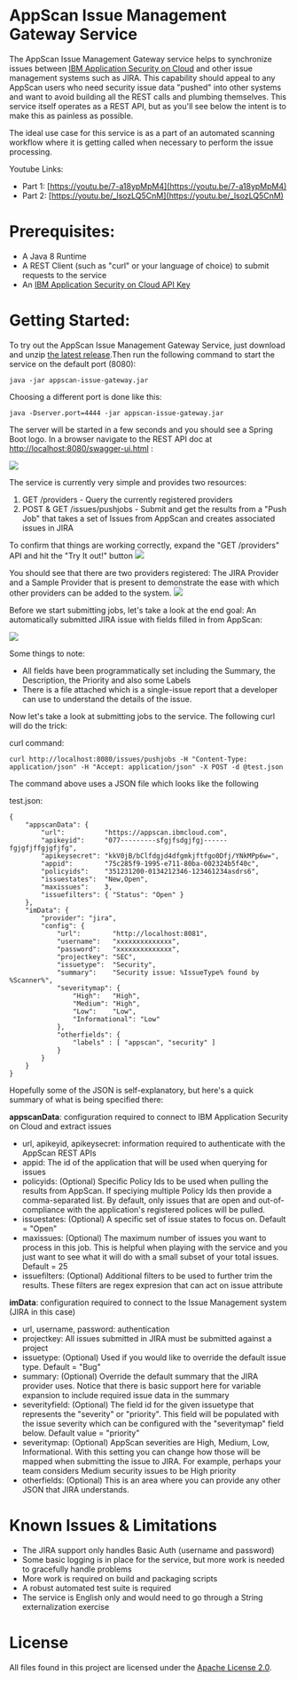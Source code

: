 # AppScan Issue Management Gateway Service

The AppScan Issue Management Gateway service helps to synchronize issues between [IBM Application Security on Cloud](https://appscan.ibmcloud.com/)
and other issue management systems such as JIRA. This capability should appeal to any AppScan users who need security 
issue data "pushed" into other systems and want to avoid building all the REST calls and plumbing themselves.  This service itself operates as a REST API, 
but as you'll see below the intent is to make this as painless as possible. 

The ideal use case for this service is as a part of an automated scanning workflow where it is getting called when necessary to perform the issue processing.

Youtube Links:

- Part 1: [https://youtu.be/7-a18ypMpM4](https://youtu.be/7-a18ypMpM4)
- Part 2: [https://youtu.be/_lsozLQ5CnM](https://youtu.be/_lsozLQ5CnM)

# Prerequisites:

- A Java 8 Runtime
- A REST Client (such as "curl" or your language of choice) to submit requests to the service 
- An [IBM Application Security on Cloud API Key](https://www.ibm.com/support/knowledgecenter/SSYJJF_1.0.0/ApplicationSecurityonCloud/appseccloud_generate_api_key_cm.html)

# Getting Started:

To try out the AppScan Issue Management Gateway Service, just download and unzip [the latest release](https://github.com/hclproducts/appscan-issue-gateway/releases).Then run the following
command to start the service on the default port (8080):

	java -jar appscan-issue-gateway.jar 

Choosing a different port is done like this:

	java -Dserver.port=4444 -jar appscan-issue-gateway.jar
	
The server will be started in a few seconds and you should see a Spring Boot logo. In a browser navigate to the REST API doc at [http://localhost:8080/swagger-ui.html](http://localhost:8080/swagger-ui.html) : 

![](images/swagger.png?raw=true)

The service is currently very simple and provides two resources: 
1. GET /providers - Query the currently registered providers
2. POST & GET /issues/pushjobs - Submit and get the results from a "Push Job" that takes a set of Issues from AppScan and creates associated issues in JIRA 

To confirm that things are working correctly, expand the "GET /providers" API and hit the "Try It out!" button
![](images/tryitout.png?raw=true)

You should see that there are two providers registered: The JIRA Provider and a Sample Provider that is present to demonstrate the ease with which other providers can be added to the system.
![](images/providers.png?raw=true)

Before we start submitting jobs, let's take a look at the end goal: An automatically submitted JIRA issue with fields filled in from AppScan:

![](images/jirabug.png?raw=true)

Some things to note:
* All fields have been programmatically set including the Summary, the Description, the Priority and also some Labels
* There is a file attached which is a single-issue report that a developer can use to understand the details of the issue.

Now let's take a look at submitting jobs to the service. The following curl will do the trick:

curl command:

	curl http://localhost:8080/issues/pushjobs -H "Content-Type: application/json" -H "Accept: application/json" -X POST -d @test.json 


The command above uses a JSON file which looks like the following

test.json:	

	{
		"appscanData": {
			"url":          "https://appscan.ibmcloud.com",
			"apikeyid":     "077---------sfgjfsdgjfgj------fgjgfjffgjgfjfg",
			"apikeysecret": "kkV0jB/bClfdgjd4dfgmkjftfgo0Dfj/YNkMPp6w=",
			"appid":        "75c285f9-1995-e711-80ba-002324b5f40c",
			"policyids":    "351231200-0134212346-123461234asdrs6",
			"issuestates":  "New,Open",
			"maxissues":    3,
			"issuefilters": { "Status": "Open" }
		},
		"imData": {
			"provider": "jira",
			"config": {
				"url":        "http://localhost:8081",
				"username":   "xxxxxxxxxxxxxx",
				"password":   "xxxxxxxxxxxxxx",
				"projectkey": "SEC",
				"issuetype":  "Security",
				"summary":    "Security issue: %IssueType% found by %Scanner%",
				"severitymap": {
					"High":   "High",
					"Medium": "High",
					"Low":    "Low",
					"Informational": "Low"
				},
				"otherfields": {
					"labels" : [ "appscan", "security" ]
				}
			}
		}
	} 


Hopefully some of the JSON is self-explanatory, but here's a quick summary of what is being specified there:

__appscanData__: configuration required to connect to IBM Application Security on Cloud and extract issues
* url, apikeyid, apikeysecret: information required to authenticate with the AppScan REST APIs
* appid: The id of the application that will be used when querying for issues
* policyids: (Optional) Specific Policy Ids to be used when pulling the results from AppScan. If speciying multiple Policy Ids then provide a comma-separated list. By default, only issues that are open and out-of-compliance with the application's registered polices will be pulled.
* issuestates: (Optional) A specific set of issue states to focus on. Default = "Open"
* maxissues: (Optional) The maximum number of issues you want to process in this job.  This is helpful when playing
with the service and you just want to see what it will do with a small subset of your total issues. Default = 25
* issuefilters: (Optional) Additional filters to be used to further trim the results. These filters are regex expresion
that can act on issue attribute

__imData__: configuration required to connect to the Issue Management system (JIRA in this case)
* url, username, password: authentication
* projectkey: All issues submitted in JIRA must be submitted against a project
* issuetype: (Optional) Used if you would like to override the default issue type. Default = "Bug"
* summary: (Optional) Override the default summary that the JIRA provider uses.  Notice that there is basic support here for variable expansion to include required issue data in the summary
* severityfield: (Optional) The field id for the given issuetype that represents the "severity" or "priority". This field will be populated with the issue severity which can be configured with the "severitymap" field below.  Default value = "priority"
* severitymap: (Optional) AppScan severities are High, Medium, Low, Informational. With this setting you can change how those will be mapped when submitting the issue to JIRA.  For example, perhaps your team considers Medium security issues to be High priority
* otherfields: (Optional) This is an area where you can provide any other JSON that JIRA understands.  


# Known Issues & Limitations

- The JIRA support only handles Basic Auth (username and password)
- Some basic logging is in place for the service, but more work is needed to gracefully handle problems
- More work is required on build and packaging scripts
- A robust automated test suite is required
- The service is English only and would need to go through a String externalization exercise 

# License

All files found in this project are licensed under the [Apache License 2.0](LICENSE).
